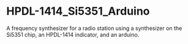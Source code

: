 # HPDL-1414_Si5351_Arduino
A frequency synthesizer for a radio station using a synthesizer on the Si5351 chip, an HPDL-1414 indicator, and an arduino.
